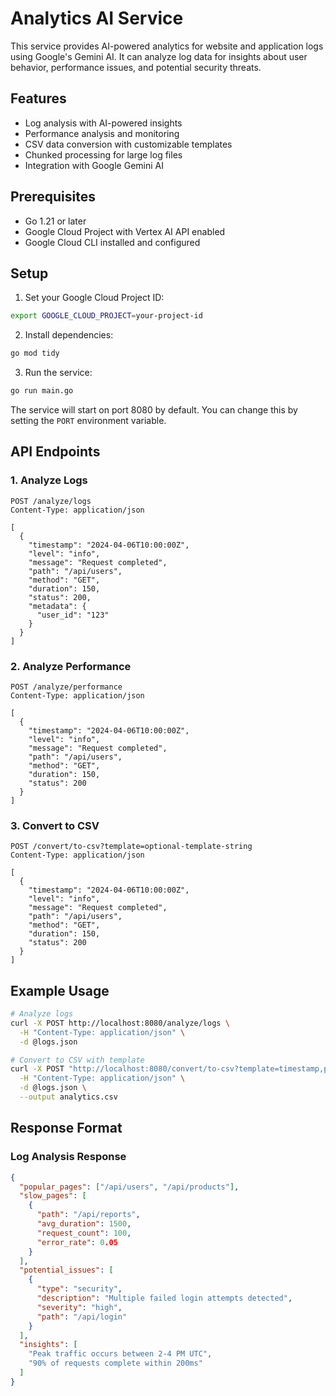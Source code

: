 # Analytics AI Service

This service provides AI-powered analytics for website and application logs using Google's Gemini AI. It can analyze log data for insights about user behavior, performance issues, and potential security threats.

## Features

- Log analysis with AI-powered insights
- Performance analysis and monitoring
- CSV data conversion with customizable templates
- Chunked processing for large log files
- Integration with Google Gemini AI

## Prerequisites

- Go 1.21 or later
- Google Cloud Project with Vertex AI API enabled
- Google Cloud CLI installed and configured

## Setup

1. Set your Google Cloud Project ID:

```bash
export GOOGLE_CLOUD_PROJECT=your-project-id
```

2. Install dependencies:

```bash
go mod tidy
```

3. Run the service:

```bash
go run main.go
```

The service will start on port 8080 by default. You can change this by setting the `PORT` environment variable.

## API Endpoints

### 1. Analyze Logs

```http
POST /analyze/logs
Content-Type: application/json

[
  {
    "timestamp": "2024-04-06T10:00:00Z",
    "level": "info",
    "message": "Request completed",
    "path": "/api/users",
    "method": "GET",
    "duration": 150,
    "status": 200,
    "metadata": {
      "user_id": "123"
    }
  }
]
```

### 2. Analyze Performance

```http
POST /analyze/performance
Content-Type: application/json

[
  {
    "timestamp": "2024-04-06T10:00:00Z",
    "level": "info",
    "message": "Request completed",
    "path": "/api/users",
    "method": "GET",
    "duration": 150,
    "status": 200
  }
]
```

### 3. Convert to CSV

```http
POST /convert/to-csv?template=optional-template-string
Content-Type: application/json

[
  {
    "timestamp": "2024-04-06T10:00:00Z",
    "level": "info",
    "message": "Request completed",
    "path": "/api/users",
    "method": "GET",
    "duration": 150,
    "status": 200
  }
]
```

## Example Usage

```bash
# Analyze logs
curl -X POST http://localhost:8080/analyze/logs \
  -H "Content-Type: application/json" \
  -d @logs.json

# Convert to CSV with template
curl -X POST "http://localhost:8080/convert/to-csv?template=timestamp,path,duration" \
  -H "Content-Type: application/json" \
  -d @logs.json \
  --output analytics.csv
```

## Response Format

### Log Analysis Response

```json
{
  "popular_pages": ["/api/users", "/api/products"],
  "slow_pages": [
    {
      "path": "/api/reports",
      "avg_duration": 1500,
      "request_count": 100,
      "error_rate": 0.05
    }
  ],
  "potential_issues": [
    {
      "type": "security",
      "description": "Multiple failed login attempts detected",
      "severity": "high",
      "path": "/api/login"
    }
  ],
  "insights": [
    "Peak traffic occurs between 2-4 PM UTC",
    "90% of requests complete within 200ms"
  ]
}
```
